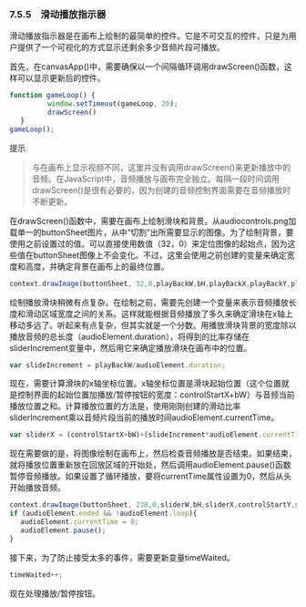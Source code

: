 ### 7.5.5　滑动播放指示器

滑动播放指示器是在画布上绘制的最简单的控件。它是不可交互的控件，只是为用户提供了一个可视化的方式显示还剩余多少音频片段可播放。

首先，在canvasApp()中，需要确保以一个间隔循环调用drawScreen()函数，这样可以显示更新后的控件。

```javascript
function gameLoop() {
　　　　　 window.setTimeout(gameLoop, 20);
　　　　　 drawScreen()
　 }
gameLoop();
```

提示

> 与在画布上显示视频不同，这里并没有调用drawScreen()来更新播放中的音频。在JavaScript中，音频播放与画布完全独立。每隔一段时间调用drawScreen()是很有必要的，因为创建的音频控制界面需要在音频播放时不断更新。

在drawScreen()函数中，需要在画布上绘制滑块和背景。从audiocontrols.png加载单一的buttonSheet图片，从中“切割”出所需要显示的图像。为了绘制背景，要使用之前设置过的值。可以直接使用数值（32，0）来定位图像的起始点，因为这些值在buttonSheet图像上不会变化。不过，这里会使用之前创建的变量来确定宽度和高度，并确定背景在画布上的最终位置。

```javascript
context.drawImage(buttonSheet, 32,0,playBackW,bH,playBackX,playBackY,playBackW,bH);
```

绘制播放滑块稍微有点复杂。在绘制之前，需要先创建一个变量来表示音频播放长度和滑动区域宽度之间的关系。这样就能根据音频播放了多久来确定滑块在x轴上移动多远了。听起来有点复杂，但其实就是一个分数。用播放滑块背景的宽度除以播放音频的总长度（audioElement.duration），将得到的比率存储在sliderIncrement变量中，然后用它来确定播放滑块在画布中的位置。

```javascript
var slideIncrement = playBackW/audioElement.duration;
```

现在，需要计算滑块的x轴坐标位置。x轴坐标位置是滑块起始位置（这个位置就是控制界面的起始位置加播放/暂停按钮的宽度：controlStartX+bW）与音频当前播放位置之和。计算播放位置的方法是，使用刚刚创建的滑动比率sliderIncrement乘以音频片段当前的播放时间audioElement.currentTime。

```javascript
var sliderX = (controlStartX+bW)+(slideIncrement*audioElement.currentTime);
```

现在需要做的是，将图像绘制在画布上，然后检查音频播放是否结束。如果结束，就将播放位置重新放在回放区域的开始处，然后调用audioElement.pause()函数暂停音频播放。如果设置了循环播放，要将currentTime属性设置为0，然后从头开始播放音频。

```javascript
context.drawImage(buttonSheet, 238,0,sliderW,bH,sliderX,controlStartY,sliderW,bH);
if (audioElement.ended && !audioElement.loop){
　 audioElement.currentTime = 0;
　 audioElement.pause();
}
```

接下来，为了防止接受太多的事件，需要更新变量timeWaited。

```javascript
timeWaited++;
```

现在处理播放/暂停按钮。

